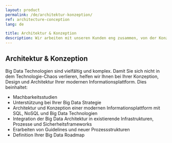 ```yaml
---
layout: product
permalink: /de/architektur-konzeption/
ref: architecture-conception
lang: de

title: Architektur & Konzeption
description: Wir arbeiten mit unseren Kunden eng zusammen, von der Konzeption bis hin zur Architektur, um eine auf Ihre Bedürfnisse zugeschnitte Informationsplattform sicherzustellen. Unser Expertenteam begleitet Sie in jeder Phase des Big-Data-Lebenszyklus. 
---
```


## Architektur & Konzeption

Big Data Technologien sind vielfältig und komplex. Damit Sie sich nicht in dem Technologie-Chaos verlieren, helfen wir Ihnen bei Ihrer Konzeption, Design und Architektur Ihrer modernen Informationsplattform. Dies beinhaltet:

* Machbarkeitsstudien
* Unterstützung bei Ihrer Big Data Strategie
* Architektur und Konzeption einer modernen Informationsplattform mit SQL, NoSQL und Big Data Technologien
* Integration der Big Data Architektur in existierende Infrastrukturen, Prozesse und Sicherheitsframeworks
* Erarbeiten von Guidelines und neuer Prozessstrukturen
* Definition Ihrer Big Data Roadmap
